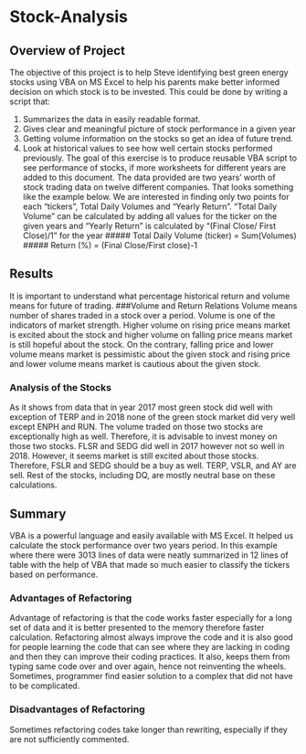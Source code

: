 # Stock-Analysis
## Overview of Project
The objective of this project is to help Steve identifying best green energy stocks using VBA on MS Excel to help his parents make better informed decision on which stock is to be invested. This could be done by writing a script that:
1.	Summarizes the data in easily readable format. 
2.	Gives clear and meaningful picture of stock performance in a given year 
3.	Getting volume information on the stocks so get an idea of future trend. 
4.	Look at historical values to see how well certain stocks performed previously. 
The goal of this exercise is to produce reusable VBA script to see performance of stocks, if more worksheets for different years are added to this document. The data provided are two years’ worth of stock trading data on twelve different companies. That looks something like the example below. We are interested in finding only two points for each “tickers”, Total Daily Volumes and “Yearly Return”. “Total Daily Volume” can be calculated by adding all values for the ticker on the given years and “Yearly Return” is calculated by “(Final Close/ First Close)/1” for the year 
                   ##### Total Daily Volume (ticker) = Sum(Volumes)
                   ##### Return (%) = (Final Close/First close)-1 
  
## Results
It is important to understand what percentage historical return and volume means for future of trading. 
###Volume and Return Relations
	Volume means number of shares traded in a stock over a period. Volume is one of the indicators of market strength. Higher volume on rising price means market is excited about the stock and higher volume on falling price means market is still hopeful about the stock. On the contrary, falling price and lower volume means market is pessimistic about the given stock and rising price and lower volume means market is cautious about the given stock. 
### Analysis of the Stocks
As it shows from data that in year 2017 most green stock did well with exception of TERP and in 2018 none of the green stock market did very well except ENPH and RUN. The volume traded on those two stocks are exceptionally high as well. Therefore, it is advisable to invest money on those two stocks. FLSR and SEDG did well in 2017 however not so well in 2018. However, it seems market is still excited about those stocks. Therefore, FSLR and SEDG should be a buy as well. TERP, VSLR, and AY are sell. Rest of the stocks, including DQ, are mostly neutral base on these calculations.  

## Summary
VBA is a powerful language and easily available with MS Excel. It helped us calculate the stock performance over two years period. In this example where there were 3013 lines of data were neatly summarized in 12 lines of table with the help of VBA that made so much easier to classify the tickers based on performance. 

### Advantages of Refactoring
Advantage of refactoring is that the code works faster especially for a long set of data and it is better presented to the memory therefore faster calculation. Refactoring almost always improve the code and it is also good for people learning the code that can see where they are lacking in coding and then they can improve their coding practices. It also, keeps them from typing same code over and over again, hence not reinventing the wheels. Sometimes, programmer find easier solution to a complex that did not have to be complicated.
### Disadvantages of Refactoring
Sometimes refactoring codes take longer than rewriting, especially if they are not sufficiently commented. 

